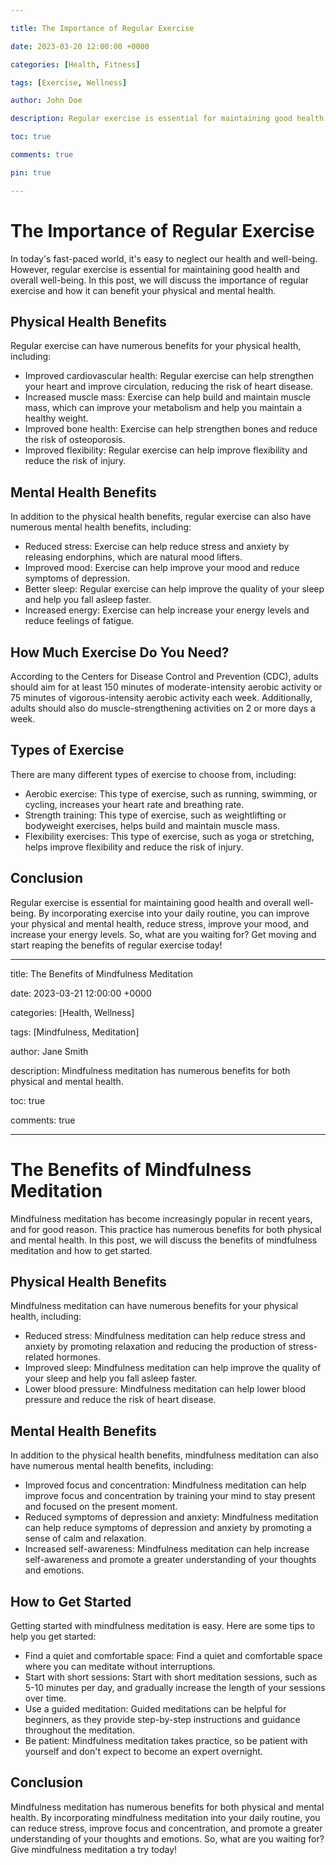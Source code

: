 ```yaml
---

title: The Importance of Regular Exercise

date: 2023-03-20 12:00:00 +0000

categories: [Health, Fitness]

tags: [Exercise, Wellness]

author: John Doe

description: Regular exercise is essential for maintaining good health and overall well-being.

toc: true

comments: true

pin: true

---
```


# The Importance of Regular Exercise

In today's fast-paced world, it's easy to neglect our health and well-being. However, regular exercise is essential for maintaining good health and overall well-being. In this post, we will discuss the importance of regular exercise and how it can benefit your physical and mental health.

## Physical Health Benefits

Regular exercise can have numerous benefits for your physical health, including:

* Improved cardiovascular health: Regular exercise can help strengthen your heart and improve circulation, reducing the risk of heart disease.
* Increased muscle mass: Exercise can help build and maintain muscle mass, which can improve your metabolism and help you maintain a healthy weight.
* Improved bone health: Exercise can help strengthen bones and reduce the risk of osteoporosis.
* Improved flexibility: Regular exercise can help improve flexibility and reduce the risk of injury.

## Mental Health Benefits

In addition to the physical health benefits, regular exercise can also have numerous mental health benefits, including:

* Reduced stress: Exercise can help reduce stress and anxiety by releasing endorphins, which are natural mood lifters.
* Improved mood: Exercise can help improve your mood and reduce symptoms of depression.
* Better sleep: Regular exercise can help improve the quality of your sleep and help you fall asleep faster.
* Increased energy: Exercise can help increase your energy levels and reduce feelings of fatigue.

## How Much Exercise Do You Need?

According to the Centers for Disease Control and Prevention (CDC), adults should aim for at least 150 minutes of moderate-intensity aerobic activity or 75 minutes of vigorous-intensity aerobic activity each week. Additionally, adults should also do muscle-strengthening activities on 2 or more days a week.

## Types of Exercise

There are many different types of exercise to choose from, including:

* Aerobic exercise: This type of exercise, such as running, swimming, or cycling, increases your heart rate and breathing rate.
* Strength training: This type of exercise, such as weightlifting or bodyweight exercises, helps build and maintain muscle mass.
* Flexibility exercises: This type of exercise, such as yoga or stretching, helps improve flexibility and reduce the risk of injury.

## Conclusion

Regular exercise is essential for maintaining good health and overall well-being. By incorporating exercise into your daily routine, you can improve your physical and mental health, reduce stress, improve your mood, and increase your energy levels. So, what are you waiting for? Get moving and start reaping the benefits of regular exercise today!

---

title: The Benefits of Mindfulness Meditation

date: 2023-03-21 12:00:00 +0000

categories: [Health, Wellness]

tags: [Mindfulness, Meditation]

author: Jane Smith

description: Mindfulness meditation has numerous benefits for both physical and mental health.

toc: true

comments: true

---

# The Benefits of Mindfulness Meditation

Mindfulness meditation has become increasingly popular in recent years, and for good reason. This practice has numerous benefits for both physical and mental health. In this post, we will discuss the benefits of mindfulness meditation and how to get started.

## Physical Health Benefits

Mindfulness meditation can have numerous benefits for your physical health, including:

* Reduced stress: Mindfulness meditation can help reduce stress and anxiety by promoting relaxation and reducing the production of stress-related hormones.
* Improved sleep: Mindfulness meditation can help improve the quality of your sleep and help you fall asleep faster.
* Lower blood pressure: Mindfulness meditation can help lower blood pressure and reduce the risk of heart disease.

## Mental Health Benefits

In addition to the physical health benefits, mindfulness meditation can also have numerous mental health benefits, including:

* Improved focus and concentration: Mindfulness meditation can help improve focus and concentration by training your mind to stay present and focused on the present moment.
* Reduced symptoms of depression and anxiety: Mindfulness meditation can help reduce symptoms of depression and anxiety by promoting a sense of calm and relaxation.
* Increased self-awareness: Mindfulness meditation can help increase self-awareness and promote a greater understanding of your thoughts and emotions.

## How to Get Started

Getting started with mindfulness meditation is easy. Here are some tips to help you get started:

* Find a quiet and comfortable space: Find a quiet and comfortable space where you can meditate without interruptions.
* Start with short sessions: Start with short meditation sessions, such as 5-10 minutes per day, and gradually increase the length of your sessions over time.
* Use a guided meditation: Guided meditations can be helpful for beginners, as they provide step-by-step instructions and guidance throughout the meditation.
* Be patient: Mindfulness meditation takes practice, so be patient with yourself and don't expect to become an expert overnight.

## Conclusion

Mindfulness meditation has numerous benefits for both physical and mental health. By incorporating mindfulness meditation into your daily routine, you can reduce stress, improve focus and concentration, and promote a greater understanding of your thoughts and emotions. So, what are you waiting for? Give mindfulness meditation a try today!
